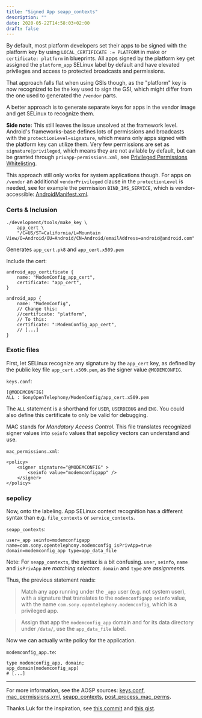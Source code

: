 ```yaml
---
title: "Signed App seapp_contexts"
description: ""
date: 2020-05-22T14:58:03+02:00
draft: false
---
```


By default, most platform developers set their apps to be signed with the
platform key by using `LOCAL_CERTIFICATE := PLATFORM` in make or `certificate:
platform` in blueprints. All apps signed by the platform key get assigned the
`platform_app` SELinux label by default and have elevated privileges and access
to protected broadcasts and permissions.

That approach falls flat when using GSIs though, as the "platform" key is now
recognized to be the key used to sign the GSI, which might differ from the one
used to generated the `/vendor` parts.

A better approach is to generate separate keys for apps in the vendor image and
get SELinux to recognize them.

**Side note:** This still leaves the issue unsolved at the framework level.
Android's frameworks-base defines lots of permissions and broadcasts with the
`protectionLevel=signature`, which means only apps signed with the platform key
can utilize them. Very few permissions are set as `signature|privileged`, which
means they are not avilable by default, but can be granted through
`privapp-permissions.xml`, see [Privileged Permissions Whitelisting][privapp].

This approach still only works for system applications though. For apps on
`/vendor` an additional `vendorPrivileged` clause in the `protectionLevel` is
needed, see for example the permission `BIND_IMS_SERVICE`, which is
vendor-accessible: [AndroidManifest.xml][vendorpriv].

### Certs & Inclusion

```
./development/tools/make_key \
    app_cert \
    "/C=US/ST=California/L=Mountain View/O=Android/OU=Android/CN=Android/emailAddress=android@android.com"
```
Generates `app_cert.pk8` and `app_cert.x509.pem`

Include the cert:
```
android_app_certificate {
    name: "ModemConfig_app_cert",
    certificate: "app_cert",
}

android_app {
    name: "ModemConfig",
    // Change this:
    //certificate: "platform",
    // To this:
    certificate: ":ModemConfig_app_cert",
    // [...]
}
```

### Exotic files

First, let SELinux recognize any signature by the `app_cert` key, as defined
by the public key file `app_cert.x509.pem`, as the signer value `@MODEMCONFIG`.

`keys.conf`:
```
[@MODEMCONFIG]
ALL : SonyOpenTelephony/ModemConfig/app_cert.x509.pem
```
The `ALL` statement is a shorthand for `USER`, `USERDEBUG` and `ENG`. You could
also define this certificate to only be valid for debugging.

MAC stands for *Mandatory Access Control.* This file translates recognized
signer values into `seinfo` values that sepolicy vectors can understand and use.

`mac_permissions.xml`:
```
<policy>
    <signer signature="@MODEMCONFIG" >
        <seinfo value="modemconfigapp" />
    </signer>
</policy>
```

### sepolicy

Now, onto the labeling. App SELinux context recognition has a different syntax
than e.g.  `file_contexts` or `service_contexts`.

`seapp_contexts`:
```
user=_app seinfo=modemconfigapp name=com.sony.opentelephony.modemconfig isPrivApp=true domain=modemconfig_app type=app_data_file
```
Note: For `seapp_contexts`, the syntax is a bit confusing. `user`, `seinfo`,
`name` and `isPrivApp` are *matching selectors.* `domain` and `type` are
*assignments.*

Thus, the previous statement reads:

> Match any app running under the `_app` user (e.g. not system user), with a
> signature that translates to the `modemconfigapp` `seinfo` value, with the
> name `com.sony.opentelephony.modemconfig`, which is a privileged app.

> Assign that app the `modemconfig_app` domain and for its data directory under
> `/data/`, use the `app_data_file` label.

Now we can actually write policy for the application.

`modemconfig_app.te`:
```
type modemconfig_app, domain;
app_domain(modemconfig_app)
# [...]
```

---

For more information, see the AOSP sources: [keys.conf][keys],
[mac_permissions.xml][perms], [seapp_contexts][contexts],
[post_process_mac_perms][post].

Thanks Luk for the inspiration, see [this commit][modemconf] and [this gist][gist].

[modemconf]: https://github.com/luk1337/SonyOpenTelephony/commit/9491a7180eea458ca14b01f06644021932a243f9
[gist]: https://gist.github.com/luk1337/f5611b777d5fb4c8a1f67517a660db8d
[keys]: https://android.googlesource.com/platform/system/sepolicy/+/refs/tags/android-10.0.0_r35/private/keys.conf
[perms]: https://android.googlesource.com/platform/system/sepolicy/+/refs/tags/android-10.0.0_r35/private/mac_permissions.xml
[contexts]: https://android.googlesource.com/platform/system/sepolicy/+/refs/tags/android-10.0.0_r35/private/seapp_contexts
[vendorpriv]: https://android.googlesource.com/platform/frameworks/base/+/refs/tags/android-10.0.0_r35/core/res/AndroidManifest.xml#2123
[privapp]: https://source.android.com/devices/tech/config/perms-whitelist
[post]: https://android.googlesource.com/platform/system/sepolicy/+/refs/tags/android-10.0.0_r35/tools/post_process_mac_perms
